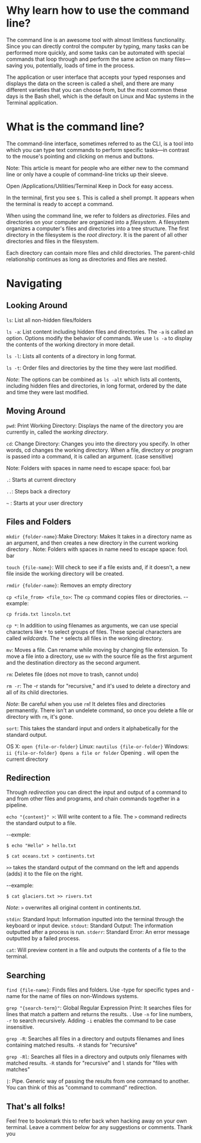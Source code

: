 # Why learn how to use the command line?

The command line is an awesome tool with almost limitless functionality. Since you can directly control the computer by typing, many tasks can be performed more quickly, and some tasks can be automated with special commands that loop through and perform the same action on many files—saving you, potentially, loads of time in the process.

The application or user interface that accepts your typed responses and displays the data on the screen is called a shell, and there are many different varieties that you can choose from, but the most common these days is the Bash shell, which is the default on Linux and Mac systems in the Terminal application.

# What is the command line?

The command-line interface, sometimes referred to as the CLI, is a tool into which you can type text commands to perform specific tasks—in contrast to the mouse's pointing and clicking on menus and buttons.

Note: This article is meant for people who are either new to the command line or only have a couple of command-line tricks up their sleeve.

Open /Applications/Utilities/Terminal Keep in Dock for easy access.

In the terminal, first you see ```$```. This is called a shell prompt. It appears when the terminal is ready to accept a command.

When using the command line, we refer to folders as *directories*. Files and directories on your computer are organized into a *filesystem*. A filesystem organizes a computer's files and directories into a tree structure. The first directory in the filesystem is the *root directory*. It is the parent of all other directories and files in the filesystem.

Each directory can contain more files and child directories. The parent-child relationship continues as long as directories and files are nested.

# Navigating 

## Looking Around

```ls```: List all non-hidden files/folders

```ls -a```: List content including hidden files and directories. The ```-a``` is called an option. Options modify the behavior of commands. We use ```ls -a``` to display the contents of the working directory in more detail.

```ls -l```: Lists all contents of a directory in long format.

```ls -t```: Order files and directories by the time they were last modified.

*Note*: 
The options can be combined as ```ls -alt``` which lists all contents, including hidden files and directories, in long format, ordered by the date and time they were last modified.

## Moving Around

```pwd```: Print Working Directory: Displays the name of the directory you are currently in, called the *working directory*.

```cd```: Change Directory: Changes you into the directory you specify. In other words, cd changes the working directory. When a file, directory or program is passed into a command, it is called an argument. (case sensitive)

Note: Folders with spaces in name need to escape space: foo\ bar

```.```: Starts at current directory

```..```: Steps back a directory

```~``` : Starts at your user directory

## Files and Folders

```mkdir {folder-name}```:Make Directory: Makes It takes in a directory name as an argument, and then creates a new directory in the current working directory
.
Note: Folders with spaces in name need to escape space: foo\ bar

```touch {file-name}```: Will check to see if a file exists and, if it doesn't, a new file inside the working directory will be created. 

```rmdir {folder-name}```: Removes an empty directory

```cp <file_from> <file_to>```: The ```cp``` command copies files or directories.
--example:
```
cp frida.txt lincoln.txt
````

```cp *```: In addition to using filenames as arguments, we can use special characters like ```*``` to select groups of files. These special characters are called *wildcards*. The ```*``` selects all files in the working directory.

```mv```: Moves a file. Can rename while moving by changing file extension. To move a file into a directory, use ```mv``` with the source file as the first argument and the destination directory as the second argument. 

```rm```: Deletes file (does not move to trash, cannot undo)

```rm -r```: The -r stands for "recursive," and it's used to delete a directory and all of its child directories.

*Note*: Be careful when you use ```rm```! It deletes files and directories permanently. There isn't an undelete command, so once you delete a file or directory with ```rm```, it's gone.

```sort```: This takes the standard input and orders it alphabetically for the standard output.

OS X: ```open {file-or-folder}```
Linux: ```nautilus {file-or-folder}```
Windows: ```ii {file-or-folder} Opens a file or folder```
Opening ```.``` will open the current directory

## Redirection 
Through *redirection* you can direct the input and output of a command to and from other files and programs, and chain commands together in a pipeline. 

```echo "{content}" >```: Will write content to a file. The ```>``` command redirects the standard output to a file. 

--exmple: 
```
$ echo "Hello" > hello.txt
```
```
$ cat oceans.txt > continents.txt
```

```>>``` takes the standard output of the command on the left and appends (adds) it to the file on the right.

--example:
```
$ cat glaciers.txt >> rivers.txt
```

*Note*: ```>``` overwrites all original content in continents.txt.

```stdin```: Standard Input: Information inputted into the terminal through the keyboard or input device.
```stdout```: Standard Output: The information outputted after a process is run.
```stderr```: Standard Error: An error message outputted by a failed process.

```cat```: Will preview content in a file and outputs the contents of a file to the terminal. 

## Searching

```find {file-name}```: Finds files and folders. Use -type for specific types and -name for the name of files on non-Windows systems.

```grep "{search-term}"```: Global Regular Expression Print: It searches files for lines that match a pattern and returns the results. . Use ```-n``` for line numbers, ```-r``` to search recursively. Adding ```-i``` enables the command to be case insensitive.

```grep -R```: Searches all files in a directory and outputs filenames and lines containing matched results. ```-R``` stands for "recursive"

```grep -Rl```: Searches all files in a directory and outputs only filenames with matched results. ```-R``` stands for "recursive" and ```l``` stands for "files with matches"

```|```: Pipe. Generic way of passing the results from one command to another. You can think of this as "command to command" redirection.

## That's all folks!

Feel free to bookmark this to refer back when hacking away on your own terminal. Leave a comment below for any suggestions or comments. Thank you
